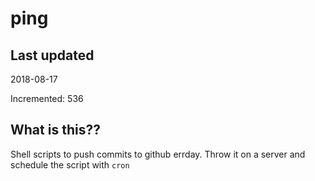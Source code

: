 # ping

## Last updated
2018-08-17

Incremented: 536

## What is this??
Shell scripts to push commits to github errday. Throw it on a server and schedule the script with `cron`
